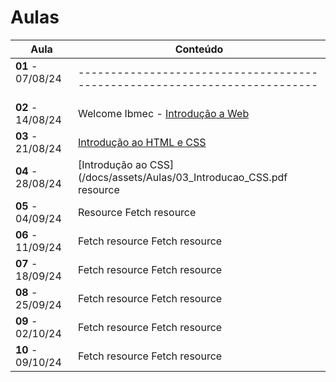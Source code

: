 # Aulas

| Aula                         | Conteúdo                                                                  |
| ---------------------------- | -------------------------------------------------------------------------- |
| __01__ - 07/08/24    | -------------------------------------------------------------------------- |
| __02__ - 14/08/24     | Welcome Ibmec - [Introdução a Web](/docs/assets/Aulas/01_Introducao_WEB.pdf)                                         |
| __03__ - 21/08/24     | [Introdução ao HTML e CSS](/docs/assets/Aulas/02_Introducao_HTML.pdf)                                                 |
| __04__ - 28/08/24     | [Introdução ao CSS](/docs/assets/Aulas/03_Introducao_CSS.pdf resource                                              |
| __05__ - 04/09/24     | Resource Fetch resource                                                    |
| __06__ - 11/09/24     | Fetch resource Fetch resource                                              |
| __07__ - 18/09/24     | Fetch resource Fetch resource                                              |
| __08__ - 25/09/24     | Fetch resource Fetch resource                                              |
| __09__ - 02/10/24     | Fetch resource Fetch resource                                              |
| __10__ - 09/10/24     | Fetch resource Fetch resource                                              |
